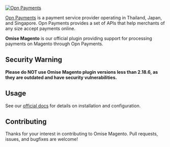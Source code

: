 <!--- KEEP START --->
[![Opn Payments](https://www.opn.ooo/assets/svg/logo-opn-full.svg)](https://www.opn.ooo)

[Opn Payments](https://www.opn.ooo) is a payment service provider operating in Thailand, Japan, and Singapore. 
Opn Payments provides a set of APIs that help merchants of any size accept payments online.  
<!--- KEEP END --->

**Omise Magento** is our official plugin providing support for processing payments on Magento through Opn Payments.

## Security Warning

**Please do NOT use Omise Magento plugin versions less than 2.18.6, as they are outdated and have security vulnerabilities.**

## Usage

See our [official docs](https://docs.opn.ooo/magento-plugin) for details on installation and configuration.

## Contributing

Thanks for your interest in contributing to Omise Magento. 
Pull requests, issues, and bugfixes are welcome!

